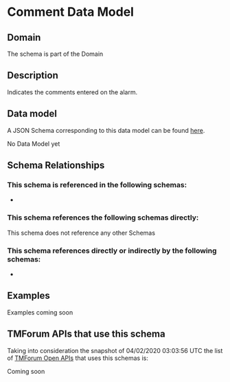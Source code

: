 # Comment Data Model

## Domain

The  schema is part of the  Domain

## Description

Indicates the comments entered on the alarm.

## Data model

A JSON Schema corresponding to this data model can be found
[here](https://github.com/tmforum-rand/schemas/blob/candidates/Common/Comment.schema.json).

No Data Model yet

## Schema Relationships

### This schema is referenced in the following schemas:

-

### This schema references the following schemas directly:

This schema does not reference any other Schemas

### This schema references directly or indirectly by the following schemas:

-



## Examples

Examples coming soon

## TMForum APIs that use this schema

Taking into consideration the snapshot of 04/02/2020 03:03:56 UTC the list of [TMForum Open APIs](https://www.tmforum.org/open-apis/) that uses this schemas is:

Coming soon